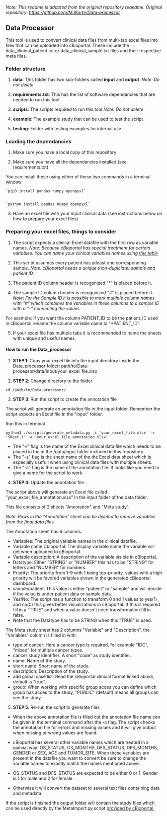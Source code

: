 _Note: This readme is adapted from the original repository reaedme. Original repository: https://github.com/MJKorte/Data-processor_

## Data Processor 

This tool is used to convert clinical data files from multi-tab excel files into files that can be uploaded into cBioportal. These include the data_clinical_patient.txt or data_clinical_sample.txt files and their respective meta files. 

### Folder structure 

1. **data**: This folder has two sub-folders called **input** and **output**. 
*Note: Do not delete*

2. **requirements.txt**: This has the list of software dependancies that are needed to run this tool. 

3. **scripts**: The scripts required to run this tool
*Note: Do not delete*

4. **example**: The example study that can be used to test the script

5. **testing**: Folder with testing examples for internal use.


### Loading the dependancies

1. Make sure you have a local copy of this repository

2. Make sure you have all the dependancies installed (see requirements.txt)

You can install these using either of these two commands in a terminal window
	
	`pip3 install pandas numpy openpyxl`
	

	`python install pandas numpy openpyxl`

3. Have an excel file with your input clinical data (see instructions below on how to prepare your excel files)

### Preparing your excel files, things to consider


1. The script expects a clinical Excel datafile with the first row as variable names. 
 *Note: Because cBioportal has special treatment for certain variables. You can name your clinical variables names using [this table](https://github.com/cBioPortal/clinical-data-dictionary/blob/master/docs/resource_uri_to_clinical_attribute_mapping.txt)*

2. This script assumes every patient has atleast one corresponding sample. 
*Note: cBioportal needs a unique (non-dupiclate) sample and patient ID.* 

3. The patient ID column header is recogonized "\*" is placed before it. 

4. The sample ID column header is recogonized "#" is placed before it. 
*Note: For the Sample ID it is possible to mark multiple column names with "#" which combines the variables in these columns to a sample ID with a "-" connecting the values.*


For example: if you want the column PATIENT_ID to be the patient_ID used in cBioportal rename the column variable name to "\*PATIENT_ID".

5. If your excel file has multiple tabs it is recommended to name the sheets with unique and useful names. 


#### How to run the Data_processor

1. **STEP 1**: Copy your excel file into the input directory inside the Data_processor folder: path/to/Data-processor/data/input/your_excel_file.xlsx
 
2. **STEP 2**: Change directory to the folder

```
cd /path/to/Data-processor/

```

3. **STEP 3**: Run the script to create the annotation file 

The script will generate an annotation file in the input folder. Remember the script expects an Excel file in the "input" folder.

Run this in terminal
```
python3 ./scripts/generate_metadata.py -i 'your_excel_file.xlsx' -s 'Sheet_1' -a 'your_excel_file_annotation.xlsx'

```

* The "-i" flag is the name of the Excel clinical data file which needs to be placed in the in the /data/input folder included in this repository.
* The "-s" flag is the sheet name of the the Excel data sheet which is especially usefull when using clinical data files with multiple sheets.
* The "-a" flag is the name of the annotation file. It looks like you need to give a name for the script to work.

4. **STEP 4**: Update the annotation file

The script above will generate an Excel file called "your_excel_file_annotation.xlsx" in the input folder of the data folder.

This file consists of 2 sheets "Annotation" and "Meta study". 

*Note: Rows in the "Annotation" sheet can be deleted to remove variables from the final data files.*

 The Annotation sheet has 6 columns:

* Variables:                  The original variable names in the clinical datafile.
* Variable name Cbioportal:   The display variable name the variable will get when uploaded to cBioportal.
* Variable description:       A description of the variable visible in cBioportal.
* Datatype:                   Either "STRING" or "NUMBER" this has to be "STRING" for letters and "NUMBER" for numbers.
* Priority:                   The priority from 1-9 with 1 being top-priority, values with a high priority will be favored variables shown in the generated cBioportal dashboard.
* sample/patient:             This value is either "patient" or "sample" and will decide if the value is under patient data or sample data.
* Yes/No:                     The script has a function to transform 0 and 1 values to yes(1) and no(0) this gives better visualizations in cBioportal. If this is required fill in a "TRUE" and when a value doesn't need transformation fill in false. 
* Note that the Datatype has to be STRING when this "TRUE" is used.

The Meta study sheet has 2 columns "Variable" and "Description", the "Variables" column is filled in with:
* type of cancer:             Here a cancer type is required, for example "IDC", "mixed" for multiple cancer types.
* cancer study identifier:    A short "code" as study identifier.
* name:                       Name of the study.
* short name:                 Short name of the study.
* description:                Description of the study.
* add global case list:       Read the cBioportal clinical format linked above, default is "true".
* group:                      When working with specific group acces you can define which group has acces to the study, "PUBLIC" (default) means all groups can see the study.

5. **STEP 5**: Re-run the script to generate files
* When the above annotation file is filled out the annotation file name can be given in the terminal command after the -a flag. The script checks the annotation file for errors and missing values and it will give output when missing or wrong values are found. 

* cBioportal has several other variable names which are treated in a special way: OS_STATUS, OS_MONTHS, DFS_STATUS, DFS_MONTHS, GENDER or SEX, AGE and TUMOR_SITE. When these variables are present in the datafile you want to convert be sure to change the variable names to exactly match the names mentioned above. 

* OS_STATUS and DFS_STATUS are expected to be either 0 or 1. Gender is 1 for male and 2 for female.


* Otherwise it will convert the dataset to several text files containing data and metadata. 

If the script is finished the output folder will contain the study files which can be used directly by the MetaImport.py script [provided by cBioportal.](https://docs.cbioportal.org/5.1-data-loading/data-loading/using-the-metaimport-script)